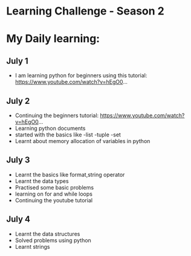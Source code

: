# Learning Challenge - Season 2



# My Daily learning: 

## July 1
- I am learning python for beginners using this tutorial:  https://www.youtube.com/watch?v=hEgO0...
## July 2
 - Continuing the beginners tutorial: https://www.youtube.com/watch?v=hEgO0...
 - Learning python documents
 - started with the basics like
    -list
    -tuple
    -set
  - Learnt about memory allocation of variables in python
## July 3
 - Learnt the basics like format,string operator
 - Learnt the data types
 - Practised some basic problems
 - learning on for and while loops
 - Continuing the youtube tutorial
## July 4
  - Learnt the data structures
  - Solved problems using python
  - Learnt strings
  
   
